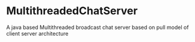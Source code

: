# MultithreadedChatServer
A java based Multithreaded broadcast chat server based on pull model of client server architecture
